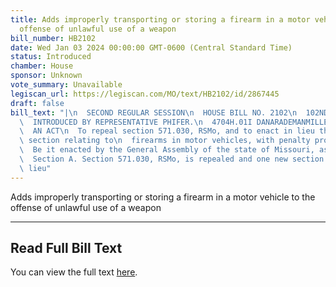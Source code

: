 ```yaml
---
title: Adds improperly transporting or storing a firearm in a motor vehicle to the
  offense of unlawful use of a weapon
bill_number: HB2102
date: Wed Jan 03 2024 00:00:00 GMT-0600 (Central Standard Time)
status: Introduced
chamber: House
sponsor: Unknown
vote_summary: Unavailable
legiscan_url: https://legiscan.com/MO/text/HB2102/id/2867445
draft: false
bill_text: "|\n  SECOND REGULAR SESSION\n  HOUSE BILL NO. 2102\n  102ND GENERAL ASSEMBLY\n\
  \  INTRODUCED BY REPRESENTATIVE PHIFER.\n  4704H.01I DANARADEMANMILLER,ChiefClerk\n\
  \  AN ACT\n  To repeal section 571.030, RSMo, and to enact in lieu thereof one new\
  \ section relating to\n  firearms in motor vehicles, with penalty provisions.\n\
  \  Be it enacted by the General Assembly of the state of Missouri, as follows:\n\
  \  Section A. Section 571.030, RSMo, is repealed and one new section enacted in\
  \ lieu"
---
```

Adds improperly transporting or storing a firearm in a motor vehicle to the offense of unlawful use of a weapon

---

## Read Full Bill Text

You can view the full text [here](https://legiscan.com/MO/text/HB2102/id/2867445).
